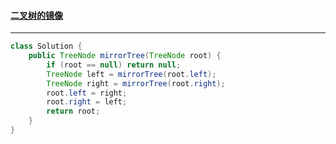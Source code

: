 #### <a href="https://leetcode.cn/problems/er-cha-shu-de-jing-xiang-lcof/">二叉树的镜像</a>

----------------

```java
class Solution {
    public TreeNode mirrorTree(TreeNode root) {
        if (root == null) return null;
        TreeNode left = mirrorTree(root.left);
        TreeNode right = mirrorTree(root.right);
        root.left = right;
        root.right = left;
        return root;
    }
}
```

